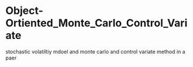 # Object-Ortiented_Monte_Carlo_Control_Variate
stochastic volatiltiy  mdoel and monte carlo and control variate method in a paer
